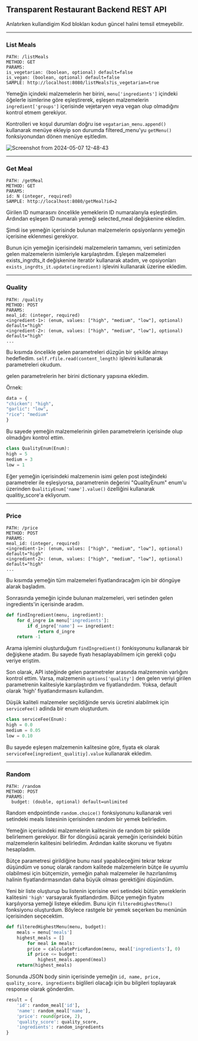## Transparent Restaurant Backend REST API

Anlatırken kullandigim Kod blokları kodun güncel halini temsil etmeyebilir.

---

### List Meals

```
PATH: /listMeals
METHOD: GET
PARAMS:
is_vegetarian: (boolean, optional) default=false
is_vegan: (boolean, optional) default=false
SAMPLE: http://localhost:8080/listMeals?is_vegetarian=true
```

Yemeğin içindeki malzemelerin her birini, `menu['ingredients']` içindeki öğelerle isimlerine göre eşleştirerek, eşleşen malzemelerin `ingredient['groups']` içerisinde vejetaryen veya vegan olup olmadığını kontrol etmem gerekiyor.

Kontrolleri ve koşul durumları doğru ise `vegatarian_menu.append()` kullanarak menüye ekleyip son durumda filtered_menu'yu `getMenu()` fonksiyonundan dönen menüye eşitledim.

![Screenshot from 2024-05-07 12-48-43](https://github.com/faruktinaz/Restaurant-Backend-REST-API/assets/114104599/e26c0e99-2279-4ff4-bee6-152badf030f6)


---

### Get Meal

```
PATH: /getMeal
METHOD: GET
PARAMS:
id: N (integer, required)
SAMPLE: http://localhost:8080/getMeal?id=2
```

Girilen ID numarasını öncelikle yemeklerin ID numaralarıyla eşleştirdim. Ardından eşleşen ID numaralı yemeği selected_meal değişkenine ekledim.

Şimdi ise yemeğin içerisinde bulunan malzemelerin opsiyonlarını yemeğin içerisine eklenmesi gerekiyor.

Bunun için yemeğin içerisindeki malzemelerin tamamını, veri setimizden gelen malzemelerin isimleriyle karşılaştırdım. Eşleşen malzemeleri exists_ingrdts_it değişkenine iteratör kullanarak atadım, ve opsiyonları `exists_ingrdts_it.update(ingredient)` işlevini kullanarak üzerine ekledim.

---

### Quality

```
PATH: /quality
METHOD: POST
PARAMS:
meal_id: (integer, required)
<ingredient-1>: (enum, values: ["high", "medium", "low"], optional) default="high"
<ingredient-2>: (enum, values: ["high", "medium", "low"], optional) default="high"
...
```

Bu kısımda öncelikle gelen parametreleri düzgün bir şekilde almayı hedefledim. `self.rfile.read(content_length)` işlevini kullanarak parametreleri okudum.

gelen parametrelerin her birini dictionary yapısına ekledim.

Örnek:

```python
data = {
"chicken": "high",
"garlic": "low",
"rice": "medium"
}
```

Bu sayede yemeğin malzemelerinin girilen parametrelerin içerisinde olup olmadığını kontrol ettim.

```python
class QualityEnum(Enum):
high = 5
medium = 3
low = 1
```

Eğer yemeğin içerisindeki malzemenin isimi gelen post isteğindeki parametreler ile eşleşiyorsa, parametrenin değerini "QualityEnum" enum'u üzerinden `QualitiyEnum['name'].value()` özelliğini kullanarak qualitiy_score'a ekliyorum.

---
### Price

```
PATH: /price
METHOD: POST
PARAMS:
meal_id: (integer, required)
<ingredient-1>: (enum, values: ["high", "medium", "low"], optional) default="high"
<ingredient-2>: (enum, values: ["high", "medium", "low"], optional) default="high"
...
```

Bu kısımda yemeğin tüm malzemeleri fiyatlandıracağım için bir döngüye alarak başladım.

Sonrasında yemeğin içinde bulunan malzemeleri, veri setinden gelen ingredients'in içerisinde aradım.

```python
def findIngredient(menu, ingredient):
	for d_ingre in menu['ingredients']:
		if d_ingre['name'] == ingredient:
			return d_ingre
	return -1
```

Arama işlemini oluşturduğum `findIngredient()` fonkisyonunu kullanarak bir değişkene atadım. Bu sayede fiyatı hesaplayabilmem için gerekli çoğu veriye eriştim.

Son olarak, API isteğinde gelen parametreler arasında malzemenin varlığını kontrol ettim. Varsa, malzemenin `options['quality']` den gelen veriyi girilen parametrenin kalitesiyle karşılaştırdım ve fiyatlandırdım. Yoksa, default olarak 'high' fiyatlandırmasını kullandım.

Düşük kaliteli malzemeler seçildiğinde servis ücretini alabilmek için `serviceFee()` adinda bir enum oluşturdum.

```python
class serviceFee(Enum):
high = 0.0
medium = 0.05
low = 0.10
```

Bu sayede eşleşen malzemenin kalitesine göre, fiyata ek olarak `serviceFee[ingredient_qualitiy].value` kullanarak ekledim.

---

### Random

```
PATH: /random
METHOD: POST
PARAMS:
  budget: (double, optional) default=unlimited
```

Random endpointinde `random.choice()` fonksiyonunu kullanarak veri setindeki meals listesinin içerisinden random bir yemek belirledim.

Yemeğin içerisindeki malzemelerin kalitesinin de random bir şekilde belirlemem gerekiyor. Bir for döngüsü açarak yemeğin içerisindeki bütün malzemelerin kalitesini belirledim. Ardından kalite skorunu ve fiyatını hesapladım.

Bütçe parametresi girildiğine bunu nasıl yapabileceğimi tekrar tekrar düşündüm ve sonuç olarak random kalitede malzemelerin bütçe ile uyumlu olabilmesi için bütçemizin, yemeğin pahalı malzemeler ile hazırlanılmış halinin fiyatlandırmasından daha büyük olması gerektiğini düşündüm.

Yeni bir liste oluşturup bu listenin içerisine veri setindeki bütün yemeklerin kalitesini `'high'` varsayarak fiyatlandırdım. Bütçe yemeğin fiyatını karşılıyorsa yemeği listeye ekledim. Bunu için `filteredHighestMenu()` fonksiyonu oluşturdum. Böylece rastgele bir yemek seçerken bu menünün içerisinden seçecektim.

```python
def filteredHighestMenu(menu, budget):
	meals = menu['meals']
	highest_meals = []
		for meal in meals:
		price = calculatePriceRandom(menu, meal['ingredients'], 0)
		if price <= budget:
			highest_meals.append(meal)
	return(highest_meals)
```

Sonunda JSON body sinin içerisinde yemeğin `id, name, price, quality_score, ingredients` biglileri olacağı için bu bilgileri toplayarak response olarak gönderdim.

```python
result = {
	'id': random_meal['id'],
	'name': random_meal['name'],
	'price': round(price, 2),
	'quality_score': quality_score,
	'ingredients': random_ingredients
}
```
